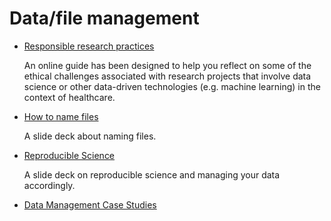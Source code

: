 # Data/file management

* [Responsible research practices](https://alan-turing-institute.github.io/rrp-selfassessment/introduction.html)

    An online guide has been designed to help you reflect on some of the ethical challenges associated with research projects that involve data science or other data-driven technologies (e.g. machine learning) in the context of healthcare.

* [How to name files](https://speakerdeck.com/jennybc/how-to-name-files)

    A slide deck about naming files.

* [Reproducible Science](https://github.com/Pakillo/ReproducibleScience/blob/master/ReproducibleScience.pdf)

    A slide deck on reproducible science and managing your data accordingly.

* [Data Management Case Studies](https://guides.library.upenn.edu/c.php?g=1117669&p=8150225 )
